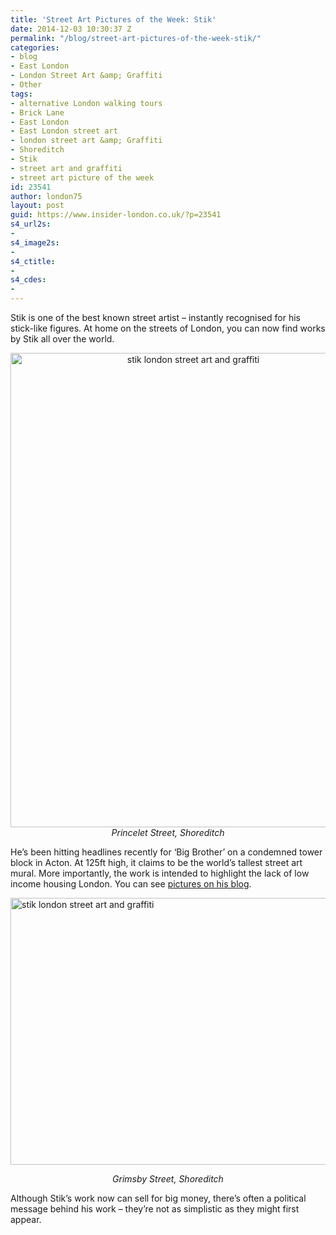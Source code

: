 ```yaml
---
title: 'Street Art Pictures of the Week: Stik'
date: 2014-12-03 10:30:37 Z
permalink: "/blog/street-art-pictures-of-the-week-stik/"
categories:
- blog
- East London
- London Street Art &amp; Graffiti
- Other
tags:
- alternative London walking tours
- Brick Lane
- East London
- East London street art
- london street art &amp; Graffiti
- Shoreditch
- Stik
- street art and graffiti
- street art picture of the week
id: 23541
author: london75
layout: post
guid: https://www.insider-london.co.uk/?p=23541
s4_url2s:
- 
s4_image2s:
- 
s4_ctitle:
- 
s4_cdes:
- 
---
```


Stik is one of the best known street artist &#8211; instantly recognised for his stick-like figures. At home on the streets of London, you can now find works by Stik all over the world.

<p style="text-align: center;">
  <img class="aligncenter wp-image-23545 size-full" src="/wp-content/uploads/2014/12/3_mini.jpg" alt="stik london street art and graffiti" width="569" height="759" /><em>Princelet Street, Shoreditch</em>
</p>

He&#8217;s been hitting headlines recently for &#8216;Big Brother&#8217; on a condemned tower block in Acton. At 125ft high, it claims to be the world&#8217;s tallest street art mural. More importantly, the work is intended to highlight the lack of low income housing London. You can see <a href="http://stik.org/news.html" target="_blank">pictures on his blog</a>.

<img class="aligncenter wp-image-23547 size-full" src="/wp-content/uploads/2014/12/11b_mini.jpg" alt="stik london street art and graffiti" width="569" height="427" />

<p style="text-align: center;">
  <em>Grimsby Street, Shoreditch</em>
</p>

<p style="text-align: left;">
  Although Stik&#8217;s work now can sell for big money, there&#8217;s often a political message behind his work &#8211; they&#8217;re not as simplistic as they might first appear.
</p>